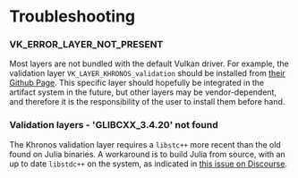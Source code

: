 # Troubleshooting

### VK_ERROR_LAYER_NOT_PRESENT

Most layers are not bundled with the default Vulkan driver. For example, the validation layer `VK_LAYER_KHRONOS_validation` should be installed from [their Github Page](https://github.com/KhronosGroup/Vulkan-ValidationLayers). This specific layer should hopefully be integrated in the artifact system in the future, but other layers may be vendor-dependent, and therefore it is the responsibility of the user to install them before hand.

### Validation layers - 'GLIBCXX_3.4.20' not found

The Khronos validation layer requires a `libstc++` more recent than the old found on Julia binaries. A workaround is to build Julia from source, with an up to date `libstdc++` on the system, as indicated in [this issue on Discourse](https://discourse.julialang.org/t/glibcxx-3-4-26-not-found-in-rcall/29113/10).